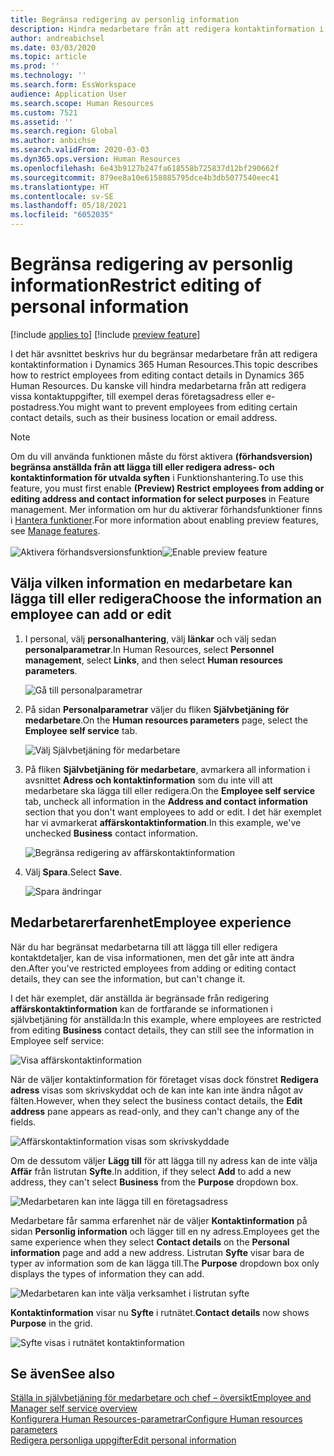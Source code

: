 ```yaml
---
title: Begränsa redigering av personlig information
description: Hindra medarbetare från att redigera kontaktinformation i Dynamics 365 Human Resources.
author: andreabichsel
ms.date: 03/03/2020
ms.topic: article
ms.prod: ''
ms.technology: ''
ms.search.form: EssWorkspace
audience: Application User
ms.search.scope: Human Resources
ms.custom: 7521
ms.assetid: ''
ms.search.region: Global
ms.author: anbichse
ms.search.validFrom: 2020-03-03
ms.dyn365.ops.version: Human Resources
ms.openlocfilehash: 6e43b9127b247fa618558b725837d12bf290662f
ms.sourcegitcommit: 879ee8a10e6158885795dce4b3db5077540eec41
ms.translationtype: HT
ms.contentlocale: sv-SE
ms.lasthandoff: 05/18/2021
ms.locfileid: "6052035"
---
```

# <a name="restrict-editing-of-personal-information"></a><span data-ttu-id="61517-103">Begränsa redigering av personlig information</span><span class="sxs-lookup"><span data-stu-id="61517-103">Restrict editing of personal information</span></span>

[!include [applies to](../includes/applies-to-hr.md)]
[!include [preview feature](./includes/preview-feature.md)]

<span data-ttu-id="61517-104">I det här avsnittet beskrivs hur du begränsar medarbetare från att redigera kontaktinformation i Dynamics 365 Human Resources.</span><span class="sxs-lookup"><span data-stu-id="61517-104">This topic describes how to restrict employees from editing contact details in Dynamics 365 Human Resources.</span></span> <span data-ttu-id="61517-105">Du kanske vill hindra medarbetarna från att redigera vissa kontaktuppgifter, till exempel deras företagsadress eller e-postadress.</span><span class="sxs-lookup"><span data-stu-id="61517-105">You might want to prevent employees from editing certain contact details, such as their business location or email address.</span></span>

> [!NOTE]
> <span data-ttu-id="61517-106">Om du vill använda funktionen måste du först aktivera **(förhandsversion) begränsa anställda från att lägga till eller redigera adress- och kontaktinformation för utvalda syften** i Funktionshantering.</span><span class="sxs-lookup"><span data-stu-id="61517-106">To use this feature, you must first enable **(Preview) Restrict employees from adding or editing address and contact information for select purposes** in Feature management.</span></span> <span data-ttu-id="61517-107">Mer information om hur du aktiverar förhandsfunktioner finns i [Hantera funktioner](hr-admin-manage-features.md).</span><span class="sxs-lookup"><span data-stu-id="61517-107">For more information about enabling preview features, see [Manage features](hr-admin-manage-features.md).</span></span><br><br><span data-ttu-id="61517-108">![Aktivera förhandsversionsfunktion](./media/hr-employee-self-service-restrict-enable.png)</span><span class="sxs-lookup"><span data-stu-id="61517-108">![Enable preview feature](./media/hr-employee-self-service-restrict-enable.png)</span></span>

## <a name="choose-the-information-an-employee-can-add-or-edit"></a><span data-ttu-id="61517-109">Välja vilken information en medarbetare kan lägga till eller redigera</span><span class="sxs-lookup"><span data-stu-id="61517-109">Choose the information an employee can add or edit</span></span>

1. <span data-ttu-id="61517-110">I personal, välj **personalhantering**, välj **länkar** och välj sedan **personalparametrar**.</span><span class="sxs-lookup"><span data-stu-id="61517-110">In Human Resources, select **Personnel management**, select **Links**, and then select **Human resources parameters**.</span></span>

   ![Gå till personalparametrar](./media/hr-employee-self-service-human-resources-parameters.png)

2. <span data-ttu-id="61517-112">På sidan **Personalparametrar** väljer du fliken **Självbetjäning för medarbetare**.</span><span class="sxs-lookup"><span data-stu-id="61517-112">On the **Human resources parameters** page, select the **Employee self service** tab.</span></span>

   ![Välj Självbetjäning för medarbetare](./media/hr-employee-self-service-tab.png)

3. <span data-ttu-id="61517-114">På fliken **Självbetjäning för medarbetare**, avmarkera all information i avsnittet **Adress och kontaktinformation** som du inte vill att medarbetare ska lägga till eller redigera.</span><span class="sxs-lookup"><span data-stu-id="61517-114">On the **Employee self service** tab, uncheck all information in the **Address and contact information** section that you don't want employees to add or edit.</span></span> <span data-ttu-id="61517-115">I det här exemplet har vi avmarkerat **affärskontaktinformation**.</span><span class="sxs-lookup"><span data-stu-id="61517-115">In this example, we've unchecked **Business** contact information.</span></span>

   ![Begränsa redigering av affärskontaktinformation](./media/hr-employee-self-service-restrict-business.png)

4. <span data-ttu-id="61517-117">Välj **Spara**.</span><span class="sxs-lookup"><span data-stu-id="61517-117">Select **Save**.</span></span>

   ![Spara ändringar](./media/hr-employee-self-service-restrict-save.png)

## <a name="employee-experience"></a><span data-ttu-id="61517-119">Medarbetarerfarenhet</span><span class="sxs-lookup"><span data-stu-id="61517-119">Employee experience</span></span>

<span data-ttu-id="61517-120">När du har begränsat medarbetarna till att lägga till eller redigera kontaktdetaljer, kan de visa informationen, men det går inte att ändra den.</span><span class="sxs-lookup"><span data-stu-id="61517-120">After you've restricted employees from adding or editing contact details, they can see the information, but can't change it.</span></span>

<span data-ttu-id="61517-121">I det här exemplet, där anställda är begränsade från redigering **affärskontaktinformation** kan de fortfarande se informationen i självbetjäning för anställda:</span><span class="sxs-lookup"><span data-stu-id="61517-121">In this example, where employees are restricted from editing **Business** contact details, they can still see the information in Employee self service:</span></span>

![Visa affärskontaktinformation](./media/hr-employee-self-service-restrict-view.png)

<span data-ttu-id="61517-123">När de väljer kontaktinformation för företaget visas dock fönstret **Redigera adress** visas som skrivskyddat och de kan inte kan inte ändra något av fälten.</span><span class="sxs-lookup"><span data-stu-id="61517-123">However, when they select the business contact details, the **Edit address** pane appears as read-only, and they can't change any of the fields.</span></span>

![Affärskontaktinformation visas som skrivskyddade](./media/hr-employee-self-service-restrict-read-only.png)

<span data-ttu-id="61517-125">Om de dessutom väljer **Lägg till** för att lägga till ny adress kan de inte välja **Affär** från listrutan **Syfte**.</span><span class="sxs-lookup"><span data-stu-id="61517-125">In addition, if they select **Add** to add a new address, they can't select **Business** from the **Purpose** dropdown box.</span></span>

![Medarbetaren kan inte lägga till en företagsadress](./media/hr-employee-self-service-restrict-add.png)

<span data-ttu-id="61517-127">Medarbetare får samma erfarenhet när de väljer **Kontaktinformation** på sidan **Personlig information** och lägger till en ny adress.</span><span class="sxs-lookup"><span data-stu-id="61517-127">Employees get the same experience when they select **Contact details** on the **Personal information** page and add a new address.</span></span> <span data-ttu-id="61517-128">Listrutan **Syfte** visar bara de typer av information som de kan lägga till.</span><span class="sxs-lookup"><span data-stu-id="61517-128">The **Purpose** dropdown box only displays the types of information they can add.</span></span> 

![Medarbetaren kan inte välja verksamhet i listrutan syfte](./media/hr-employee-self-service-restrict-purpose.png)

<span data-ttu-id="61517-130">**Kontaktinformation** visar nu **Syfte** i rutnätet.</span><span class="sxs-lookup"><span data-stu-id="61517-130">**Contact details** now shows **Purpose** in the grid.</span></span>

![Syfte visas i rutnätet kontaktinformation](./media/hr-employee-self-service-restrict-purpose-grid.png)

## <a name="see-also"></a><span data-ttu-id="61517-132">Se även</span><span class="sxs-lookup"><span data-stu-id="61517-132">See also</span></span>

[<span data-ttu-id="61517-133">Ställa in självbetjäning för medarbetare och chef – översikt</span><span class="sxs-lookup"><span data-stu-id="61517-133">Employee and Manager self service overview</span></span>](hr-employee-manager-self-service-overview.md)<br>
[<span data-ttu-id="61517-134">Konfigurera Human Resources-parametrar</span><span class="sxs-lookup"><span data-stu-id="61517-134">Configure Human resources parameters</span></span>](hr-setup-parameters.md)<br>
[<span data-ttu-id="61517-135">Redigera personliga uppgifter</span><span class="sxs-lookup"><span data-stu-id="61517-135">Edit personal information</span></span>](hr-employee-manager-self-service-edit-personal-information.md)